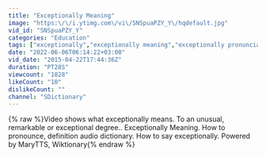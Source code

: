 ```yaml
---
title: "Exceptionally Meaning"
image: "https:\/\/i.ytimg.com\/vi\/SNSpuaPZY_Y\/hqdefault.jpg"
vid_id: "SNSpuaPZY_Y"
categories: "Education"
tags: ["exceptionally","exceptionally meaning","exceptionally pronunciation"]
date: "2022-06-06T06:14:22+03:00"
vid_date: "2015-04-22T17:44:36Z"
duration: "PT28S"
viewcount: "1828"
likeCount: "10"
dislikeCount: ""
channel: "SDictionary"
---
```

{% raw %}Video shows what exceptionally means. To an unusual, remarkable or exceptional degree..  Exceptionally Meaning. How to pronounce, definition audio dictionary. How to say exceptionally. Powered by MaryTTS, Wiktionary{% endraw %}

